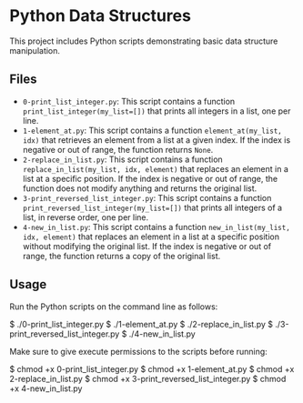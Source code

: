 # Python Data Structures

This project includes Python scripts demonstrating basic data structure manipulation.

## Files

- `0-print_list_integer.py`: This script contains a function `print_list_integer(my_list=[])` that prints all integers in a list, one per line.
- `1-element_at.py`: This script contains a function `element_at(my_list, idx)` that retrieves an element from a list at a given index. If the index is negative or out of range, the function returns `None`.
- `2-replace_in_list.py`: This script contains a function `replace_in_list(my_list, idx, element)` that replaces an element in a list at a specific position. If the index is negative or out of range, the function does not modify anything and returns the original list.
- `3-print_reversed_list_integer.py`: This script contains a function `print_reversed_list_integer(my_list=[])` that prints all integers of a list, in reverse order, one per line.
- `4-new_in_list.py`: This script contains a function `new_in_list(my_list, idx, element)` that replaces an element in a list at a specific position without modifying the original list. If the index is negative or out of range, the function returns a copy of the original list.

## Usage

Run the Python scripts on the command line as follows:

$ ./0-print_list_integer.py
$ ./1-element_at.py
$ ./2-replace_in_list.py
$ ./3-print_reversed_list_integer.py
$ ./4-new_in_list.py

Make sure to give execute permissions to the scripts before running:

$ chmod +x 0-print_list_integer.py
$ chmod +x 1-element_at.py
$ chmod +x 2-replace_in_list.py
$ chmod +x 3-print_reversed_list_integer.py
$ chmod +x 4-new_in_list.py

